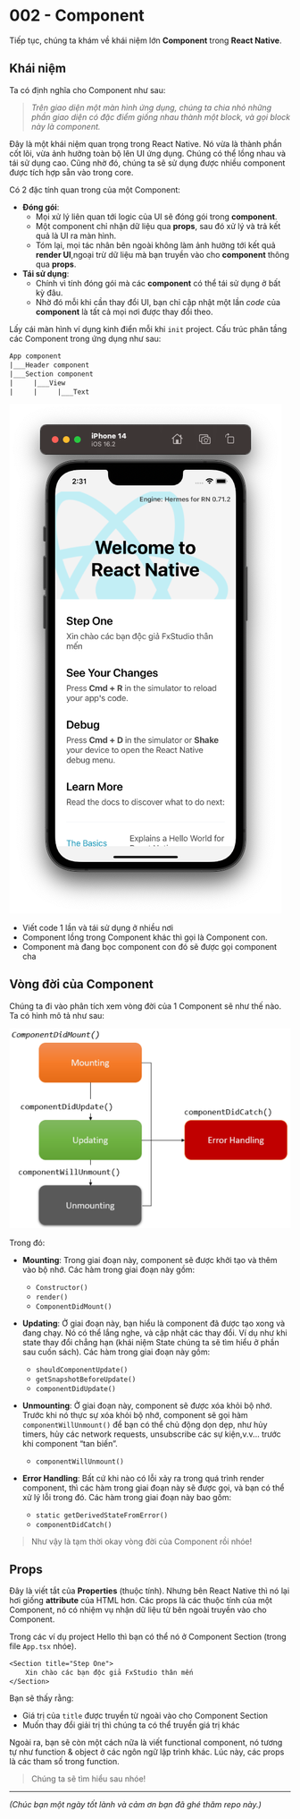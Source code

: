 # 002 - Component
Tiếp tục, chúng ta khám về khái niệm lớn **Component** trong **React Native**.

## Khái niệm

Ta có định nghĩa cho Component như sau:

> *Trên giao diện một màn hình ứng dụng, chúng ta chia nhỏ những phần giao diện có đặc điểm giống nhau thành một block, và gọi block này là component.*

Đây là một khái niệm quan trọng trong React Native. Nó vừa là thành phần cốt lõi, vừa ảnh hưởng toàn bộ lên UI ứng dụng. Chúng có thể lồng nhau và tái sử dụng cao. Cũng nhờ đó, chúng ta sẽ sử dụng được nhiều component được tích hợp sẵn vào trong core.

Có 2 đặc tính quan trong của một Component:

* **Đóng gói**: 
  * Mọi xử lý liên quan tới logic của UI sẽ đóng gói trong **component**. 
  * Một component chỉ nhận dữ liệu qua **props**, sau đó xử lý và trả kết quả là UI ra màn hình. 
  * Tóm lại, mọi tác nhân bên ngoài không làm ảnh hưởng tới kết quả **render UI**,ngoại trừ dữ liệu mà bạn truyền vào cho **component** thông qua **props**.
* **Tái sử dụng**: 
  * Chính vì tính đóng gói mà các **component** có thể tái sử dụng ở bất kỳ đâu. 
  * Nhờ đó mỗi khi cần thay đổi UI, bạn chỉ cập nhật một lần *code* của **component** là tất cả mọi nơi được thay đổi theo.

Lấy cái màn hình ví dụng kinh điển mỗi khi `init` project. Cấu trúc phân tầng các Component trong ứng dụng như sau:

```
App component 
|___Header component 
|___Section component 
|     |___View 
|     |     |___Text
```

![006](../_img/006.png)

* Viết code 1 lần và tái sử dụng ở nhiều nơi
* Component lồng trong Component khác thì gọi là Component con.
* Component mà đang bọc component con đó sẽ được gọi component cha

## Vòng đời của Component

Chúng ta đi vào phân tích xem vòng đời của 1 Component sẽ như thế nào. Ta có hình mô tả như sau:

![005](../_img/005.png)

Trong đó:

* **Mounting**: Trong giai đoạn này, component sẽ được khởi tạo và thêm vào bộ nhớ. Các hàm trong giai đoạn này gồm:

  * `Constructor()`
  * `render()`
  * `ComponentDidMount()`

* **Updating**: Ở giai đoạn này, bạn hiểu là component đã được tạo xong và đang chạy. Nó có thể lắng nghe, và cập nhật các thay đổi. Ví dụ như khi state thay đổi chẳng hạn (khái niệm State chúng ta sẽ tìm hiểu ở phần sau cuốn sách). Các hàm trong giai đoạn này gồm:

  * `shouldComponentUpdate()`
  * `getSnapshotBeforeUpdate()`
  * `componentDidUpdate()`

* **Unmounting**: Ở giai đoạn này, component sẽ được xóa khỏi bộ nhớ. Trước khi nó thực sự xóa khỏi bộ nhớ, component sẽ gọi hàm `componentWillUnmount()` để bạn có thể chủ động dọn dẹp, như hủy timers, hủy các network requests, unsubscribe các sự kiện,v.v... trước khi component “tan biến”.

  * `componentWillUnmount()`

* **Error Handling**: Bất cứ khi nào có lỗi xảy ra trong quá trình
render component, thì các hàm trong giai đoạn này sẽ được gọi, và bạn có thể xử lý lỗi trong đó. Các hàm trong giai đoạn này bao gồm:

  * `static getDerivedStateFromError()` 
  * `componentDidCatch()`

> Như vậy là tạm thời okay vòng đời của Component rồi nhóe!

## Props

Đây là viết tắt của  **Properties** (thuộc tính). Nhưng bên React Native thì nó lại hơi giống **attribute** của HTML hơn. Các props là các thuộc tính của một Component, nó có nhiệm vụ nhận dữ liệu từ bên ngoài truyền vào cho Component.

Trong các ví dụ project Hello thì bạn có thể nó ở Component Section (trong file `App.tsx` nhóe).

```react
<Section title="Step One">
    Xin chào các bạn độc giả FxStudio thân mến
</Section>

```

Bạn sẽ thấy rằng:

* Giá trị của `title` được truyền từ ngoài vào cho Component Section
* Muốn thay đổi giải trị thì chúng ta có thể truyền giá trị khác

Ngoài ra, bạn sẽ còn một cách nữa là viết functional component, nó tương tự như function & object ở các ngôn ngữ lập trình khác. Lúc này, các props là các tham số trong function.

> Chúng ta sẽ tìm hiểu sau nhóe!



---

*(Chúc bạn một ngày tốt lành và cảm ơn bạn đã ghé thăm repo này.)*
